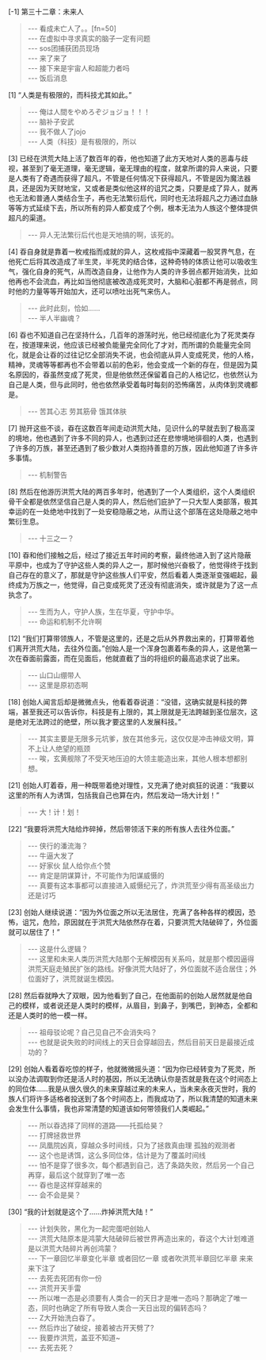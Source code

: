 
[-1] 第三十二章：未来人
>--- 看成未亡人了。。[fn=50]<br>
>--- 在虚拟中寻求真实的脑子一定有问题<br>
>--- sos团捕获团员现场<br>
>--- 来了来了<br>
>--- 接下来是宇宙人和超能力者吗<br>
>--- 饭后消息<br>

[1] “人类是有极限的，而科技尤其如此。”
>--- 俺は人間をやめろぞジョジョ！！！<br>
>--- 脑补子安武<br>
>--- 我不做人了jojo<br>
>--- 人类（科技）是有极限的，所以<br>

[3] 已经在洪荒大陆上活了数百年的昋，他也知道了此方天地对人类的恶毒与歧视，甚至到了毫无道理，毫无逻辑，毫无理由的程度，就拿所谓的异人来说，只要是人类有了奇遇而获得了超凡，不管是任何情况下获得超凡，不管是因为魔法器具，还是因为天财地宝，又或者是类似他这样的诅咒之类，只要是成了异人，就再也无法和普通人类结合生子，再也无法繁衍后代，同时也无法将超凡之力通过血脉等等方式延续下去，所以所有的异人都变成了个例，根本无法为人族这个整体提供超凡的渠道。
>--- 异人无法繁衍后代也是天地搞的啊，该死的。<br>

[4] 昋自身就是靠着一枚戒指而成就的异人，这枚戒指中深藏着一股冥界气息，在他死亡后将其改造成了半生灵，半死灵的结合体，这种奇特的体质让他可以吸收生气，强化自身的死气，从而改造自身，让他作为人类的许多弱点都开始消失，比如他再也不会流血，再比如当他彻底被改造成死灵时，大脑和心脏都不再是弱点，同时他的力量等等开始加大，还可以喷吐出死气来伤人。
>--- 此时此刻，恰如……<br>
>--- 半人半幽魂？<br>

[6] 昋也不知道自己在坚持什么，几百年的游荡时光，他已经彻底化为了死灵类存在，按道理来说，他应该已经被负能量完全同化了才对，而所谓的负能量完全同化，就是会让昋的过往记忆全部消失不说，也会彻底从异人变成死灵，他的人格，精神，灵魂等等都再也不会带着以前的色彩，他会变成一个新的存在，但是因为莫名原因的，昋虽然变成了死灵，但是他依然还保留着自己的人格记忆，也依然认为自己是人类，但与此同时，他也依然承受着每时每刻的恐怖痛苦，从肉体到灵魂都是。
>--- 苦其心志 劳其筋骨 饿其体肤<br>

[7] 抛开这些不谈，昋在这数百年间走动洪荒大陆，见识什么的早就去到了极高深的境地，他也遇到了许多不同的异人，也遇到过还在悲惨境地徘徊的人类，也遇到了许多的万族，甚至还遇到了极少数对人类抱持善意的万族，因此他知道了许多许多事情。
>--- 机制警告<br>

[8] 然后在他游历洪荒大陆的两百多年时，他遇到了一个人类组织，这个人类组织骨干全都是依然坚信自己是人类的异人，然后他们庇护了一只大型人类部落，极其幸运的在一处绝地中找到了一处安稳隐蔽之地，从而让这个部落在这处隐蔽之地中繁衍生息。
>--- 十三之一？<br>

[10] 昋和他们接触之后，经过了接近五年时间的考察，最终他进入到了这片隐蔽平原中，也成为了守护这些人类的异人之一，那时候他兴奋极了，他觉得终于找到自己存在的意义了，那就是守护这些族人们平安，然后看着人类逐渐变强崛起，最终成为万族之一，他觉得，自己变成死灵了还没有彻底消失，或许就是为了这一点执念了。
>--- 生而为人，守护人族，生在华夏，守护中华。<br>
>--- 命运和机制不允许啊<br>

[12] “我们打算带领族人，不管是这里的，还是之后从外界救出来的，打算带着他们离开洪荒大陆，去往外位面。”创始人是一个浑身包裹着布条的异人，这是他第一次在昋面前露面，而在见面后，他就直截了当的将组织的最高追求说了出来。
>--- 山口山绷带人<br>
>--- 这里是原初态啊<br>

[18] 创始人闻言后却是微微点头，他看着昋说道：“没错，这确实就是科技的弊端，甚至我还可以告诉你，科技是有上限的，其上限就是无法跨越到圣位层次，这是绝对无法跨过的绝壁，所以我才要这里的人发展科技。”
>--- 其实主要是无限多元坑爹，放在其他多元，这仅仅是冲击神级文明，算不上让人绝望的瓶颈<br>
>--- 唉，玄黄舰除了不受天地压迫的大领主能造出来，其他人根本想都别想。<br>

[21] 创始人盯着昋，用一种既带着绝对理性，又充满了绝对疯狂的说道：“我要以这里的所有人为诱饵，包括我自己也算在内，然后发动一场大计划！”
>--- 大！计！划！<br>

[22] “我要将洪荒大陆给炸碎掉，然后带领活下来的所有族人去往外位面。”
>--- 侠行的潘流海？<br>
>--- 牛逼大发了<br>
>--- 好家伙 鼠人给你点个赞<br>
>--- 肯定是阴谋算计，不可能作为阳谋威慑的<br>
>--- 真要有这本事都可以直接进入威慑纪元了，炸洪荒至少得有高圣级出力还是讨巧<br>

[23] 创始人继续说道：“因为外位面之所以无法居住，充满了各种各样的模因，恐怖，诅咒，危险，原因就在于洪荒大陆依然存在着，只要洪荒大陆破碎了，外位面就可以居住了！”
>--- 这是什么逻辑？<br>
>--- 这里和未来人类历洪荒大陆那个无解模因有关系吗，就是那个模因逼得洪荒天庭走殖民扩张的路线。好像洪荒大陆好了，外位面就不适合居住；外位面好了，洪荒就诞生模因。<br>

[28] 然后昋就睁大了双眼，因为他看到了自己，在他面前的创始人居然就是他自己的模样，或者说还是人类时的模样，从眉目，到鼻子，到嘴巴，到神态，全都和还是人类时的他一模一样。
>--- 祖母驳论呢？自己见自己不会消失吗？<br>
>--- 也就是说失败的时间线上的天日会穿越回去，然后目前天日是最接近成功的？<br>

[29] 创始人看着昋吃惊的样子，他就微微摇头道：“因为你已经转变为了死灵，所以没办法调取到你还是活人时的基因，所以无法确认你是否就是我在这个时间态上的同位体……我是从很久很久的未来穿越过来的未来人，当未来永夜灭世时，我的族人们将许多适格者投送到了各个时间态上，而我成功了，所以我清楚的知道未来会发生什么事情，我也非常清楚的知道该如何带领我们人类崛起。”
>--- 所以昋选择了同样的道路——托孤给昊？<br>
>--- 打牌拯救世界<br>
>--- 凤凰院凶真，穿越众多时间线，只为了拯救真由理
孤独的观测者<br>
>--- 这个也是诱饵，这么多同位体，估计是为了覆盖时间线<br>
>--- 怕不是穿了很多次，每个都遇到自己，选了条路失败，然后另一个自己再穿，最后这个就穿到了唯一态<br>
>--- 昋也是这样穿越来的<br>
>--- 会不会是昊？<br>

[30] “我的计划就是这个了……炸掉洪荒大陆！”
>--- 计划失败，黑化为一起完蛋吧创始人<br>
>--- 洪荒大陆原本是鸿蒙大陆破碎后被世界再造出来的，昋这个大计划难道是以洪荒大陆碎片再创鸿蒙？<br>
>--- 下一章回忆半章变化半章
或者回忆一章
或者吹洪荒半章回忆半章
来来来下注了<br>
>--- 去死去死团有你一份<br>
>--- 洪荒开天手雷<br>
>--- 所以唯一态是必须要有人类合一的天日才是唯一态吗？那确定了唯一态，同时也确定了所有导致人类合一天日出现的偏转态吗？<br>
>--- Z大开始洗白昋了。<br>
>--- 然后炸出了破绽，接着被古开天劈了?<br>
>--- 我要炸洪荒，盖亚不知道~<br>
>--- 去死去死？<br>
